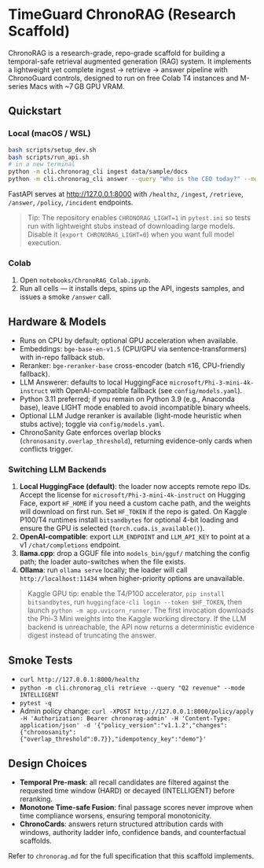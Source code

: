 # TimeGuard ChronoRAG (Research Scaffold)

ChronoRAG is a research-grade, repo-grade scaffold for building a temporal-safe retrieval augmented generation (RAG) system. It implements a lightweight yet complete ingest → retrieve → answer pipeline with ChronoGuard controls, designed to run on free Colab T4 instances and M-series Macs with ~7 GB GPU VRAM.

## Quickstart

### Local (macOS / WSL)
```bash
bash scripts/setup_dev.sh
bash scripts/run_api.sh
# in a new terminal
python -m cli.chronorag_cli ingest data/sample/docs
python -m cli.chronorag_cli answer --query "Who is the CEO today?" --mode HARD
```
FastAPI serves at http://127.0.0.1:8000 with `/healthz`, `/ingest`, `/retrieve`, `/answer`, `/policy`, `/incident` endpoints.

> Tip: The repository enables `CHRONORAG_LIGHT=1` in `pytest.ini` so tests run with lightweight stubs instead of downloading large models. Disable it (`export CHRONORAG_LIGHT=0`) when you want full model execution.

### Colab
1. Open `notebooks/ChronoRAG_Colab.ipynb`.
2. Run all cells — it installs deps, spins up the API, ingests samples, and issues a smoke `/answer` call.

## Hardware & Models
- Runs on CPU by default; optional GPU acceleration when available.
- Embeddings: `bge-base-en-v1.5` (CPU/GPU via sentence-transformers) with in-repo fallback stub.
- Reranker: `bge-reranker-base` cross-encoder (batch ≤16, CPU-friendly fallback).
- LLM Answerer: defaults to local HuggingFace `microsoft/Phi-3-mini-4k-instruct` with OpenAI-compatible fallback (see `config/models.yaml`).
- Python 3.11 preferred; if you remain on Python 3.9 (e.g., Anaconda base), leave LIGHT mode enabled to avoid incompatible binary wheels.
- Optional LLM Judge reranker is available (light-mode heuristic when stubs active); toggle via `config/models.yaml`.
- ChronoSanity Gate enforces overlap blocks (`chronosanity.overlap_threshold`), returning evidence-only cards when conflicts trigger.

### Switching LLM Backends
1. **Local HuggingFace (default)**: the loader now accepts remote repo IDs. Accept the license for `microsoft/Phi-3-mini-4k-instruct` on Hugging Face, export `HF_HOME` if you need a custom cache path, and the weights will download on first run. Set `HF_TOKEN` if the repo is gated. On Kaggle P100/T4 runtimes install `bitsandbytes` for optional 4-bit loading and ensure the GPU is selected (`torch.cuda.is_available()`).
2. **OpenAI-compatible**: export `LLM_ENDPOINT` and `LLM_API_KEY` to point at a v1 `/chat/completions` endpoint.
3. **llama.cpp**: drop a GGUF file into `models_bin/gguf/` matching the config path; the loader auto-switches when the file exists.
4. **Ollama**: run `ollama serve` locally; the loader will call `http://localhost:11434` when higher-priority options are unavailable.

> Kaggle GPU tip: enable the T4/P100 accelerator, `pip install bitsandbytes`, run `huggingface-cli login --token $HF_TOKEN`, then launch `python -m app.uvicorn_runner`. The first invocation downloads the Phi-3 Mini weights into the Kaggle working directory. If the LLM backend is unreachable, the API now returns a deterministic evidence digest instead of truncating the answer.

## Smoke Tests
- `curl http://127.0.0.1:8000/healthz`
- `python -m cli.chronorag_cli retrieve --query "Q2 revenue" --mode INTELLIGENT`
- `pytest -q`
- Admin policy change: `curl -XPOST http://127.0.0.1:8000/policy/apply -H 'Authorization: Bearer chronorag-admin' -H 'Content-Type: application/json' -d '{"policy_version":"v1.1.2","changes":{"chronosanity":{"overlap_threshold":0.7}},"idempotency_key":"demo"}'`

## Design Choices
- **Temporal Pre-mask**: all recall candidates are filtered against the requested time window (HARD) or decayed (INTELLIGENT) before reranking.
- **Monotone Time-safe Fusion**: final passage scores never improve when time compliance worsens, ensuring temporal monotonicity.
- **ChronoCards**: answers return structured attribution cards with windows, authority ladder info, confidence bands, and counterfactual scaffolds.

Refer to `chronorag.md` for the full specification that this scaffold implements.
